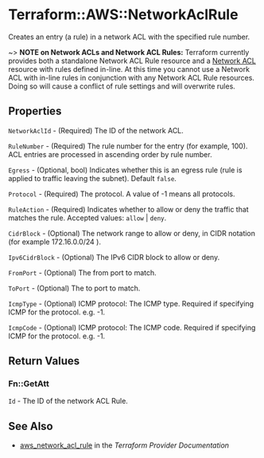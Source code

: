 # Terraform::AWS::NetworkAclRule

Creates an entry (a rule) in a network ACL with the specified rule number.

~> **NOTE on Network ACLs and Network ACL Rules:** Terraform currently
provides both a standalone Network ACL Rule resource and a [Network ACL](network_acl.html) resource with rules
defined in-line. At this time you cannot use a Network ACL with in-line rules
in conjunction with any Network ACL Rule resources. Doing so will cause
a conflict of rule settings and will overwrite rules.

## Properties

`NetworkAclId` - (Required) The ID of the network ACL.

`RuleNumber` - (Required) The rule number for the entry (for example, 100). ACL entries are processed in ascending order by rule number.

`Egress` - (Optional, bool) Indicates whether this is an egress rule (rule is applied to traffic leaving the subnet). Default `false`.

`Protocol` - (Required) The protocol. A value of -1 means all protocols.

`RuleAction` - (Required) Indicates whether to allow or deny the traffic that matches the rule. Accepted values: `allow` | `deny`.

`CidrBlock` - (Optional) The network range to allow or deny, in CIDR notation (for example 172.16.0.0/24 ).

`Ipv6CidrBlock` - (Optional) The IPv6 CIDR block to allow or deny.

`FromPort` - (Optional) The from port to match.

`ToPort` - (Optional) The to port to match.

`IcmpType` - (Optional) ICMP protocol: The ICMP type. Required if specifying ICMP for the protocol. e.g. -1.

`IcmpCode` - (Optional) ICMP protocol: The ICMP code. Required if specifying ICMP for the protocol. e.g. -1.


## Return Values

### Fn::GetAtt

`Id` - The ID of the network ACL Rule.

## See Also

* [aws_network_acl_rule](https://www.terraform.io/docs/providers/aws/r/network_acl_rule.html) in the _Terraform Provider Documentation_
